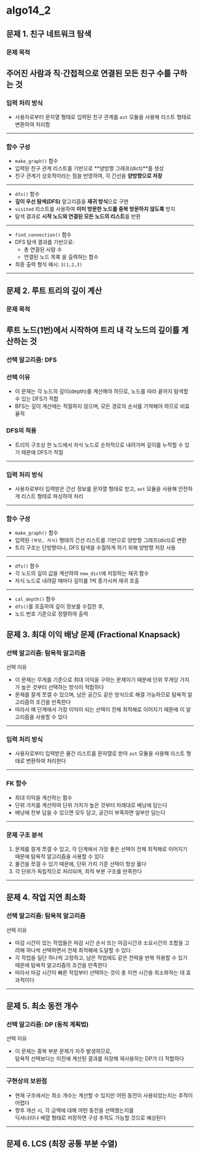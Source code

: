 # algo14_2

## 문제 1. 친구 네트워크 탐색

### 문제 목적  
주어진 사람과 직·간접적으로 연결된 모든 친구 수를 구하는 것
---

### 입력 처리 방식

- 사용자로부터 문자열 형태로 입력된 친구 관계를 `ast` 모듈을 사용해 리스트 형태로 변환하여 처리함
---

### 함수 구성

- `make_graph()` 함수
- 입력된 친구 관계 리스트를 기반으로 **양방향 그래프(dict)**를 생성
- 친구 관계가 상호적이라는 점을 반영하여, 각 간선을 **양방향으로 저장**

---

- `dfs()` 함수
- **깊이 우선 탐색(DFS)** 알고리즘을 **재귀 방식**으로 구현
- `visited` 리스트를 사용하여 **이미 방문한 노드를 중복 방문하지 않도록** 방지
- 탐색 결과로 **시작 노드와 연결된 모든 노드의 리스트**를 반환

---

-  `find_connection()` 함수
- DFS 탐색 결과를 기반으로:
  - 총 연결된 사람 수
  - 연결된 노드 목록
  을 출력하는 함수
- 최종 출력 형식 예시: `3(1,2,3)`
---


## 문제 2. 루트 트리의 깊이 계산

### 문제 목적  
루트 노드(1번)에서 시작하여 트리 내 각 노드의 깊이를 계산하는 것
---

### 선택 알고리즘: DFS

### 선택 이유  
- 이 문제는 각 노드의 깊이(depth)를 계산해야 하므로, 노드를 따라 끝까지 탐색할 수 있는 DFS가 적합
- BFS는 깊이 계산에는 적절하지 않으며, 모든 경로의 순서를 기억해야 하므로 비효율적

### DFS의 적용  
- 트리의 구조상 한 노드에서 자식 노드로 순차적으로 내려가며 깊이를 누적할 수 있기 때문에 DFS가 적절

---

### 입력 처리 방식

- 사용자로부터 입력받은 간선 정보를 문자열 형태로 받고,  `ast` 모듈을 사용해 안전하게 리스트 형태로 파싱하여 처리

---

### 함수 구성

- `make_graph()` 함수
- 입력된 `(부모, 자식)` 형태의 간선 리스트를 기반으로 양방향 그래프(dict)로 변환
- 트리 구조는 단방향이나, DFS 탐색을 수월하게 하기 위해 양방향 저장 사용

---

-  `dfs()` 함수
- 각 노드의 깊이 값을 계산하여 `new_dict`에 저장하는 재귀 함수
- 자식 노드로 내려갈 때마다 깊이를 1씩 증가시켜 재귀 호출

---

-  `cal_depth()` 함수
- `dfs()`를 호출하여 깊이 정보를 수집한 후,
- 노드 번호 기준으로 정렬하여 출력



## 문제 3. 최대 이익 배낭 문제 (Fractional Knapsack)

### 선택 알고리즘: 탐욕적 알고리즘

선택 이유  
- 이 문제는 무게를 기준으로 최대 이익을 구하는 문제이기 때문에 단위 무게당 가치가 높은 것부터 선택하는 방식이 적합하다  
- 문제를 잘게 쪼갤 수 있으며, 남은 공간도 같은 방식으로 해결 가능하므로 탐욕적 알고리즘의 조건을 만족한다  
- 따라서 매 단계에서 가장 이익이 되는 선택이 전체 최적해로 이어지기 때문에 이 알고리즘을 사용할 수 있다

---

### 입력 처리 방식

- 사용자로부터 입력받은 물건 리스트를 문자열로 받아 `ast` 모듈을 사용해 리스트 형태로 변환하여 처리한다

---

### FK 함수

- 최대 이익을 계산하는 함수
- 단위 가치를 계산하여 단위 가치가 높은 것부터 차례대로 배낭에 담는다
- 배낭에 전부 담을 수 있으면 모두 담고, 공간이 부족하면 일부만 담는다

---

### 문제 구조 분석

1. 문제를 잘게 쪼갤 수 있고, 각 단계에서 가장 좋은 선택이 전체 최적해로 이어지기 때문에 탐욕적 알고리즘을 사용할 수 있다  
2. 물건을 쪼갤 수 있기 때문에, 단위 가치 기준 선택이 항상 옳다  
3. 각 단위가 독립적으로 처리되며, 최적 부분 구조를 만족한다

---

## 문제 4. 작업 지연 최소화

### 선택 알고리즘: 탐욕적 알고리즘

선택 이유  
- 마감 시간이 있는 작업들은 마감 시간 순서 또는 마감시간과 소요시간의 조합을 고려해 하나씩 선택하면서 전체 최적해에 도달할 수 있다  
- 각 작업을 일단 하나씩 고정하고, 남은 작업에도 같은 전략을 반복 적용할 수 있기 때문에 탐욕적 알고리즘의 조건을 만족한다  
- 따라서 마감 시간이 빠른 작업부터 선택하는 것이 총 지연 시간을 최소화하는 데 효과적이다

---


## 문제 5. 최소 동전 개수

### 선택 알고리즘: DP (동적 계획법)

선택 이유  
- 이 문제는 중복 부분 문제가 자주 발생하므로,  
  탐욕적 선택보다는 이전에 계산된 결과를 저장해 재사용하는 DP가 더 적합하다  
---

### 구현상의 보완점

- 현재 구조에서는 최소 개수는 계산할 수 있지만 어떤 동전이 사용되었는지는 추적이 어렵다
- 향후 개선 시, 각 금액에 대해 어떤 동전을 선택했는지를  
  딕셔너리나 배열 형태로 저장하면 구성 추적도 가능할 것으로 예상된다

---

## 문제 6.  LCS (최장 공통 부분 수열)
